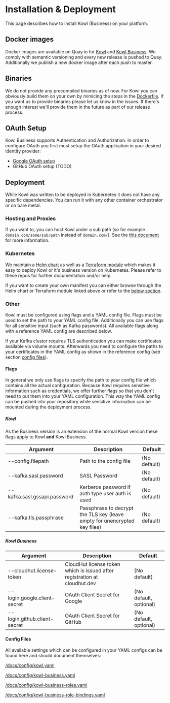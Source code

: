 # Installation & Deployment

This page describes how to install Kowl (Business) on your platform.

## Docker images

Docker images are available on Quay.io for [Kowl](https://quay.io/repository/cloudhut/kowl?tab=tags) and [Kowl Business](https://quay.io/repository/cloudhut/kowl-business?tab=tags). We comply with semantic versioning and every new release is pushed to Quay. Additionally we publish a new docker image after each push to master.

## Binaries

We do not provide any precompiled binaries as of now. For Kowl you can obviously build them on your own by mimicing the steps in the [Dockerfile](../Dockerfile). If you want us to provide binaries please let us know in the issues. If there's enough interest we'll provide them in the future as part of our release process.

## OAuth Setup

Kowl Business supports Authentication and Authorization. In order to configure OAuth you first must setup the OAuth application in your desired identity provider:

- [Google OAuth setup](./provider-setup/google.md#google-oauth-provider-setup)
- GitHub OAuth setup (TODO)

## Deployment

While Kowl was written to be deployed in Kubernetes it does not have any specific dependencies. You can run it with any other container orchestrator or on bare metal.

### Hosting and Proxies

If you want to, you can host Kowl under a sub path (so for example `domain.com/some/sub/path` instead of `domain.com/`).
See the [this document](./config/hosting.md) for more information.

### Kubernetes

We maintain a [Helm chart](https://github.com/cloudhut/charts) as well as a [Terraform module](https://github.com/cloudhut/terraform-modules) which makes it easy to deploy Kowl or it's business version on Kubernetes. Please refer to these repos for further documentation and/or help.

If you want to create your own manifest you can either browse through the Helm chart or Terraform module linked above or refer to the [below section](#other).

### Other

Kowl must be configured using flags and a YAML config file. Flags must be used to set the path to your YAML config file. Additionally you can use flags for all sensitive input (such as Kafka passwords). All available flags along with a reference YAML config are described below.

If your Kafka cluster requires TLS authentication you can make certificates available via volume mounts. Afterwards you need to configure the paths to your certificates in the YAML config as shown in the reference config (see section [config files](#config-files)).

#### Flags

In general we only use flags to specify the path to your config file which contains all the actual configuration. Because Kowl requires sensitive information such as credentials, we offer further flags so that you don't need to put them into your YAML configuration. This way the YAML config can be pushed into your repository while sensitive information can be mounted during the deployment process.

##### Kowl

As the Business version is an extension of the normal Kowl version these flags apply to Kowl **and** Kowl Business.

| Argument | Description | Default |
| --- | --- | --- |
| --config.filepath | Path to the config file | (No default) |
| --kafka.sasl.password | SASL Password | (No default) |
| --kafka.sasl.gssapi.password | Kerberos password if auth type user auth is used | (No default) |
| --kafka.tls.passphrase | Passphrase to decrypt the TLS key (leave empty for unencrypted key files) | (No default) |

##### Kowl Business

| Argument | Description | Default |
| --- | --- | --- |
| --cloudhut.license-token | CloudHut license token which is issued after registration at cloudhut.dev | (No default)
| --login.google.client-secret | OAuth Client Secret for Google | (No default, optional)
| --login.github.client-secret | OAuth Client Secret for GitHub | (No default, optional)

#### Config Files

All available settings which can be configured in your YAML configs can be found here and should document themselves:

[/docs/config/kowl.yaml](./config/kowl.yaml)

[/docs/config/kowl-business.yaml](./config/kowl-business.yaml)

[/docs/config/kowl-business-roles.yaml](./config/kowl-business-roles.yaml)

[/docs/config/kowl-business-role-bindings.yaml](./config/kowl-business-role-bindings.yaml)